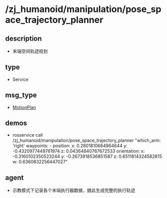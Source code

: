 # /zj_humanoid/manipulation/pose_space_trajectory_planner

## description
- 末端空间轨迹规划

## type
- Service

## msg_type
- [MotionPlan](../../../../zj_humanoid_types.md#MotionPlan)

## demos
- rosservice call /zj_humanoid/manipulation/pose_space_trajectory_planner "which_arm: 'right'
    waypoints:
      - position:
          x: 0.2801810664964644
          y: -0.4320977449761974
          z: 0.04364840767672533
      orientation:
          x: -0.3160102350523244
          y: -0.2673918536851587
          z: 0.6511814324582815
          w: 0.6360832256447027"

## agent
- 示教模式下记录各个末端执行器数据，据此生成完整的执行轨迹

